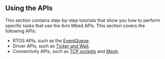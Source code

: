 ## Using the APIs

This section contains step-by-step tutorials that show you how to perform specific tasks that use the Arm Mbed APIs. This section covers the following APIs:

- RTOS APIs, such as the [EventQueue](/docs/v5.4/tutorials/the-eventqueue-api.html).
- Driver APIs, such as [Ticker and Wait](/docs/v5.4/tutorials/application-flow-control.html).
- Connectivity APIs, such as [TCP sockets](/docs/v5.4/tutorials/cellular-tcp-sockets.html) and [Mesh](/docs/v5.4/tutorials/mesh.html).

